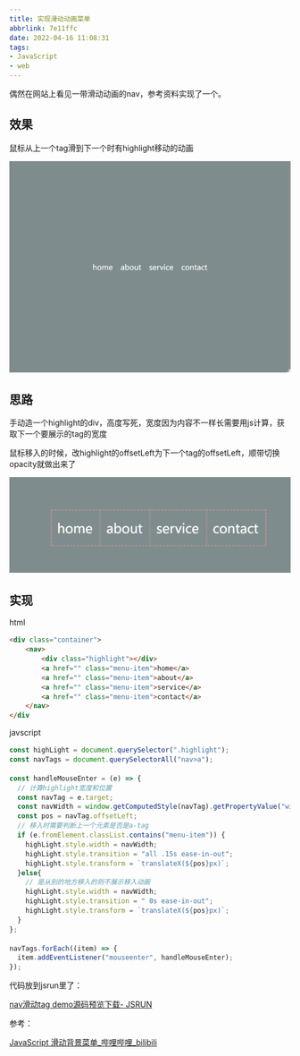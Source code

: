 ```yaml
---
title: 实现滑动动画菜单
abbrlink: 7e11ffc
date: 2022-04-16 11:08:31
tags:
- JavaScript
- web
---
```

偶然在网站上看见一带滑动动画的nav，参考资料实现了一个。

<!--more-->

## 效果

鼠标从上一个tag滑到下一个时有highlight移动的动画

![CPT2204161056-859x644](实现滑动动画菜单/CPT2204161056-859x644.gif)



## 思路

手动造一个highlight的div，高度写死，宽度因为内容不一样长需要用js计算，获取下一个要展示的tag的宽度

鼠标移入的时候，改highlight的offsetLeft为下一个tag的offsetLeft，顺带切换opacity就做出来了

![image-20220416105954128](实现滑动动画菜单/image-20220416105954128.png)



## 实现

html

```html
<div class="container">
    <nav>
        <div class="highlight"></div>
        <a href="" class="menu-item">home</a>
        <a href="" class="menu-item">about</a>
        <a href="" class="menu-item">service</a>
        <a href="" class="menu-item">contact</a>
    </nav>
</div  
```

javscript

```javascript
const highLight = document.querySelector(".highlight");
const navTags = document.querySelectorAll("nav>a");

const handleMouseEnter = (e) => {
  // 计算highlight宽度和位置
  const navTag = e.target;
  const navWidth = window.getComputedStyle(navTag).getPropertyValue("width");
  const pos = navTag.offsetLeft;
  // 移入时需要判断上一个元素是否是a-tag
  if (e.fromElement.classList.contains("menu-item")) {
    highLight.style.width = navWidth;
    highLight.style.transition = "all .15s ease-in-out";
    highLight.style.transform = `translateX(${pos}px)`;
  }else{
    // 是从别的地方移入的则不展示移入动画
    highLight.style.width = navWidth;
    highLight.style.transition = " 0s ease-in-out";
    highLight.style.transform = `translateX(${pos}px)`;
  }
};

navTags.forEach((item) => {
  item.addEventListener("mouseenter", handleMouseEnter);
});
```



代码放到jsrun里了：

[nav滑动tag demo源码预览下载- JSRUN](https://jsrun.net/X9QKp)



参考：

[JavaScript 滑动背景菜单_哔哩哔哩_bilibili](https://www.bilibili.com/video/BV1Wu411v7AY)

